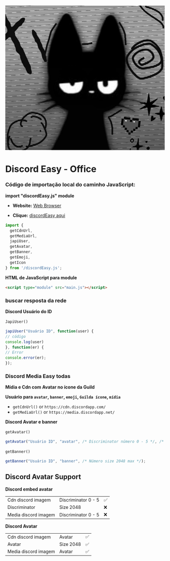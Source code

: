 ![title](https://raw.githubusercontent.com/yurizzjaxx/DiscordEasy-Office/refs/heads/main/image/gato%20emo.jpeg)
# Discord Easy - Office

### Código de importação local do caminho JavaScript:

**import "discordEasy.js" module**

- **Website:** [Web Browser](https://yurizzjaxx.github.io/DiscordEasy-Office/)

- **Clique:** [discordEasy aqui](https://github.com/yurizzjaxx/DiscordEasy-Office/blob/main/discordEasy.js)

```js
import {
  getCdnUrl,
  getMediaUrl,
  japiUser,
  getAvatar,
  getBanner,
  getEmoji,
  getIcon
} from '/discordEasy.js';
```
**HTML de JavaScript para module**

```html
<script type="module" src="main.js"></script>
```
### buscar resposta da rede
**Discord Usuário do ID**

`JapiUser()`
```js
japiUser("Usuário ID", function(user) {
// código
console.log(user)
}, function(er) {
// Error
console.error(er);
});
```

### Discord Media Easy todas

**Mídia e Cdn com Avatar no ícone da Guild**

**Usuário para `avatar`, `banner`, `emoji`, `Guilda ícone`, `mídia`**

- `getCdnUrl()` or `https://cdn.discordapp.com/`
- `getMediaUrl()` or `https://media.discordapp.net/`

**Discord Avatar e banner**

`getAvatar()`

```js
getAvatar("Usuário ID", "avatar", /* Discriminator número 0 - 5 */, /* Número size 2048 max */);
```

`getBanner()`

```js
getBanner("Usuário ID", "banner", /* Número size 2048 max */);
```
## Discord Avatar Support

**Discord embed avatar**

<table>
  <tr>
    <td>Cdn discord imagem</td>
    <td>Discriminator 0 - 5</td>
    <td>✅</td>
  </tr>
  <tr>
    <td>Discriminator</td>
    <td>Size 2048</td>
    <td>❌</td>
  </tr>
  <tr>
    <td>Media discord imagem</td>
    <td>Discriminator 0 - 5</td>
    <td>❌</td>
  </tr>
</table>

**Discord Avatar**

<table>
  <tr>
    <td>Cdn discord imagem</td>
    <td>Avatar</td>
    <td>✅</td>
  </tr>
  <tr>
    <td>Avatar</td>
    <td>Size 2048</td>
    <td>✅</td>
  </tr>
  <tr>
    <td>Media discord imagem</td>
    <td>Avatar</td>
    <td>✅</td>
  </tr>
</table>
